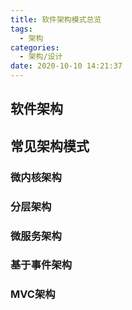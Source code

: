 ```yaml
---
title: 软件架构模式总览
tags:
  - 架构
categories:
  - 架构/设计
date: 2020-10-10 14:21:37
---
```



## 软件架构
## 常见架构模式
### 微内核架构
### 分层架构
### 微服务架构
### 基于事件架构
### MVC架构
